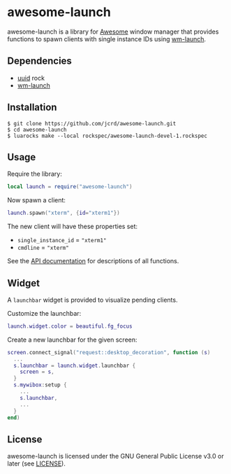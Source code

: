 # awesome-launch

awesome-launch is a library for [Awesome](https://github.com/awesomeWM/awesome)
window manager that provides functions to spawn clients with single instance
IDs using [wm-launch](https://github.com/jcrd/wm-launch).

## Dependencies

* [uuid](https://luarocks.org/modules/tieske/uuid) rock
* [wm-launch](https://github.com/jcrd/wm-launch)

## Installation

```
$ git clone https://github.com/jcrd/awesome-launch.git
$ cd awesome-launch
$ luarocks make --local rockspec/awesome-launch-devel-1.rockspec
```

## Usage

Require the library:
```lua
local launch = require("awesome-launch")
```

Now spawn a client:
```lua
launch.spawn("xterm", {id="xterm1"})
```
The new client will have these properties set:
* `single_instance_id` = `"xterm1"`
* `cmdline` = `"xterm"`

See the [API documentation](https://jcrd.github.io/awesome-launch/) for
descriptions of all functions.

## Widget

A `launchbar` widget is provided to visualize pending clients.

Customize the launchbar:
```lua
launch.widget.color = beautiful.fg_focus
```

Create a new launchbar for the given screen:
```lua
screen.connect_signal("request::desktop_decoration", function (s)
  ...
  s.launchbar = launch.widget.launchbar {
    screen = s,
  }
  s.mywibox:setup {
    ...
    s.launchbar,
    ...
  }
end)
```

## License

awesome-launch is licensed under the GNU General Public License v3.0 or later
(see [LICENSE](LICENSE)).
